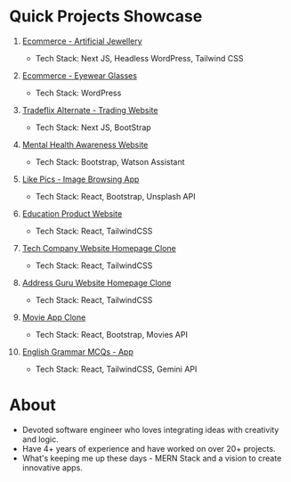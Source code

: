 # Quick Projects Showcase

1. [Ecommerce - Artificial Jewellery](https://www.jiaarajewellery.com/)  
   - Tech Stack: Next JS, Headless WordPress, Tailwind CSS

2. [Ecommerce - Eyewear Glasses](https://www.rlvnt.life)  
   - Tech Stack: WordPress

3. [Tradeflix Alternate - Trading Website](https://tradeflix-alternate-clone.vercel.app/)  
   - Tech Stack: Next JS, BootStrap

4. [Mental Health Awareness Website](https://himanshuverma544.github.io/Happy-Mind-Website/)  
   - Tech Stack: Bootstrap, Watson Assistant

5. [Like Pics - Image Browsing App](https://himanshuverma544.github.io/Like-Pics/)  
   - Tech Stack: React, Bootstrap, Unsplash API

6. [Education Product Website](https://himanshuverma544.github.io/Edumynation-Clone/)  
   - Tech Stack: React, TailwindCSS

7. [Tech Company Website Homepage Clone](https://himanshuverma544.github.io/PCSS-Softech-Website-Clone/)  
   - Tech Stack: React, TailwindCSS

8. [Address Guru Website Homepage Clone](https://himanshuverma544.github.io/DSOM-Assignment/)  
   - Tech Stack: React, TailwindCSS

9. [Movie App Clone](https://himanshuverma544.github.io/Sci-Flix-Movie-App/)  
   - Tech Stack: React, Bootstrap, Movies API

10. [English Grammar MCQs - App](https://singular-bombolone-a71b23.netlify.app/)  
    - Tech Stack: React, TailwindCSS, Gemini API



# About

- Devoted software engineer who loves integrating ideas with creativity and logic.
- Have 4+ years of experience and have worked on over 20+ projects.
- What's keeping me up these days - MERN Stack and a vision to create innovative apps.
